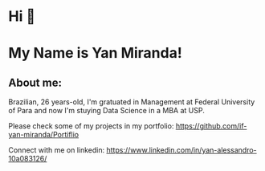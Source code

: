 # Hi 👋
# My Name is Yan Miranda!

## About me:
Brazilian, 26 years-old, I'm gratuated in Management at Federal University of Para and now I'm stuying Data Science in a MBA at USP.

Please check some of my projects in my portfolio: https://github.com/if-yan-miranda/Portiflio

Connect with me on linkedin: https://www.linkedin.com/in/yan-alessandro-10a083126/

<!--
**if-yan-miranda/if-yan-miranda** is a ✨ _special_ ✨ repository because its `README.md` (this file) appears on your GitHub profile.

Here are some ideas to get you started:

- 🔭 I’m currently working on ...
- 🌱 I’m currently learning ...
- 👯 I’m looking to collaborate on ...
- 🤔 I’m looking for help with ...
- 💬 Ask me about ...
- 📫 How to reach me: ...
- 😄 Pronouns: ...
- ⚡ Fun fact: ...
-->
